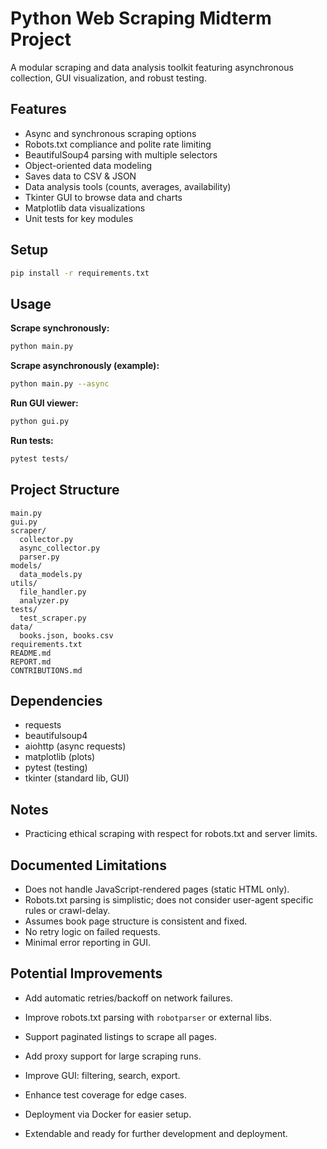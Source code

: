 # Python Web Scraping Midterm Project

A modular scraping and data analysis toolkit featuring asynchronous collection, GUI visualization, and robust testing.

## Features

- Async and synchronous scraping options
- Robots.txt compliance and polite rate limiting
- BeautifulSoup4 parsing with multiple selectors
- Object-oriented data modeling
- Saves data to CSV & JSON
- Data analysis tools (counts, averages, availability)
- Tkinter GUI to browse data and charts
- Matplotlib data visualizations
- Unit tests for key modules

## Setup

```bash
pip install -r requirements.txt
```

## Usage

**Scrape synchronously:**

```bash
python main.py
```

**Scrape asynchronously (example):**

```bash
python main.py --async
```


**Run GUI viewer:**

```bash
python gui.py
```

**Run tests:**

```bash
pytest tests/
```

## Project Structure

```
main.py
gui.py
scraper/
  collector.py
  async_collector.py
  parser.py
models/
  data_models.py
utils/
  file_handler.py
  analyzer.py
tests/
  test_scraper.py
data/
  books.json, books.csv
requirements.txt
README.md
REPORT.md
CONTRIBUTIONS.md
```

## Dependencies

- requests
- beautifulsoup4
- aiohttp (async requests)
- matplotlib (plots)
- pytest (testing)
- tkinter (standard lib, GUI)

## Notes

- Practicing ethical scraping with respect for robots.txt and server limits.
## Documented Limitations

- Does not handle JavaScript-rendered pages (static HTML only).
- Robots.txt parsing is simplistic; does not consider user-agent specific rules or crawl-delay.
- Assumes book page structure is consistent and fixed.
- No retry logic on failed requests.
- Minimal error reporting in GUI.

## Potential Improvements

- Add automatic retries/backoff on network failures.
- Improve robots.txt parsing with `robotparser` or external libs.
- Support paginated listings to scrape all pages.
- Add proxy support for large scraping runs.
- Improve GUI: filtering, search, export.
- Enhance test coverage for edge cases.
- Deployment via Docker for easier setup.

- Extendable and ready for further development and deployment.